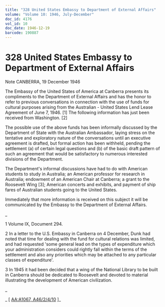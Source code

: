```yaml
---
title: "328 United States Embassy to Department of External Affairs"
volume: "Volume 10: 1946, July-December"
doc_id: 4176
vol_id: 10
doc_date: 1946-12-19
barcode: 190887
---
```


# 328 United States Embassy to Department of External Affairs

Note CANBERRA, 19 December 1946

The Embassy of the United States of America at Canberra presents its compliments to the Department of External Affairs and has the honor to refer to previous conversations in connection with the use of funds for cultural purposes arising from the Australian - United States Lend Lease Agreement of June 7, 1946. [1] The following information has just been received from Washington. [2]

The possible use of the above funds has been informally discussed by the Department of State with the Australian Ambassador, laying stress on the tentative and exploratory nature of the conversations until an executive agreement is drafted, but formal action has been withheld, pending the settlement (a) of certain legal questions and (b) of the basic draft pattern of such an agreement that would be satisfactory to numerous interested divisions of the Department.

The Department's informal discussions have had to do with American students to study in Australia; an American professor for research in Australia; endowment of an American Chair at Canberra; a grant to the Roosevelt Wing [3]; American concerts and exhibits, and payment of ship fares of Australian students going to the United States.

Immediately that more information is received on this subject it will be communicated by the Embassy to the Department of External Affairs.

_

1 Volume IX, Document 294.

2 In a letter to the U.S. Embassy in Canberra on 4 December, Dunk had noted that time for dealing with the fund for cultural relations was limited, and had requested 'some general lead on the types of expenditure which your administration considers could rightly fall within the terms of the settlement and also any priorities which may be attached to any particular classes of expenditure'.

3 In 1945 it had been decided that a wing of the National Library to be built in Canberra should be dedicated to Roosevelt and devoted to material illustrating the development of American civilization.

_

_ [ [AA:A1067, A46/2/4/10](http://www.naa.gov.au/cgi-bin/Search?O=I&Number=190887) ]_
